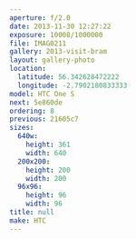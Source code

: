 ```yaml
---
aperture: f/2.0
date: 2013-11-30 12:27:22
exposure: 10008/1000000
file: IMAG0211
gallery: 2013-visit-bram
layout: gallery-photo
location:
  latitude: 56.342628472222
  longitude: -2.7902180833333
model: HTC One S
next: 5e860de
ordering: 8
previous: 21605c7
sizes:
  640w:
    height: 361
    width: 640
  200x200:
    height: 200
    width: 200
  96x96:
    height: 96
    width: 96
title: null
make: HTC
---
```

